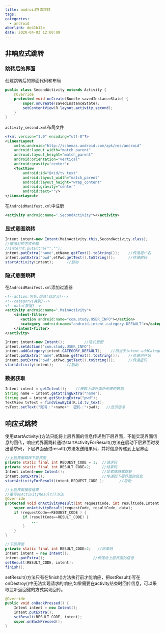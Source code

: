 ```yaml
---
title: android界面跳转
tags:
categories:
  - android
abbrlink: de41b12e
date: 2020-04-03 12:00:00
---
```


## 非响应式跳转
### 跳转后的界面
创建跳转后的界面代码和布局  
```java
public class SecondActivity extends Activity {
    @Override
    protected void onCreate(Bundle savedInstanceState) {
        super.onCreate(savedInstanceState);
        setContentView(R.layout.activity_second);
    }
}
```
`activity_second.xml`布局文件

```xml
<?xml version="1.0" encoding="utf-8"?>
<LinearLayout
    xmlns:android="http://schemas.android.com/apk/res/android"
    android:layout_width="match_parent"
    android:layout_height="match_parent"
    android:orientation="vertical"
    android:gravity="center">
    <TextView
        android:id="@+id/tv_text"
        android:layout_width="match_parent"
        android:layout_height="wrap_content"
        android:gravity="center"
        android:text=""/>
</LinearLayout>
```
在`AndroidManifest.xml`中注册
```xml
<activity android:name=".SecondActivity"></activity>
```

<!--more-->

### 显式意图跳转

```java
Intent intent=new Intent(MainActivity.this,SecondActivity.class);
//键值对的方式传输
//internt.putExtra("","");
intent.putExtra("name",etName.getText().toString());	//传递用户名
intent.putExtra("pwd",etPwd.getText().toString()); 		//传递密码
startActivity(intent);		//启动
```
### 隐式意图跳转
在`AndroidManifest.xml`添加过滤器
```xml
<!--action:包名.信息(自定义)-->
<!--category(类别)-->
<!--data(数据)-->
<activity android:name=".MainActivity">
	<intent-filter>
       <action android:name="com.study.USER_INFO"></action>
       <category android:name="android.intent.category.DEFAULT"></category>
    </intent-filter>
</activity>
```
```java
Intent intent=new Intent();         //隐式意图
intent.setAction("com.study.USER_INFO");
intent.addCategory(intent.CATEGORY_DEFAULT);    //相当于intent.addCategory(android.intent.category.DEFAULT）;
intent.putExtra("name",etName.getText().toString());	//传递用户名
intent.putExtra("pwd",etPwd.getText().toString());		//传递密码
startActivity(intent);		//启动
```
### 数据获取
```java
Intent intent = getIntent();    //获取上级界面所传递的数据
String name = intent.getStringExtra("name");
String pwd = intent.getStringExtra("pwd");
TextView tvText = findViewById(R.id.tv_text);
tvText.setText("账号："+name+"  密码："+pwd);   //显示信息
```

##  响应式跳转
使用startActivity()方法只能将上层界面的信息传递到下层界面，不能实现界面信息的回传，响应式界面跳转通过startActivityForResult()方法在启动下层界面时发出请求码，下层界面通过result()方法发送结果码，并将信息传递到上层界面

```java
//上层界面跳转下层界面
private static final int REQUEST_CODE = 1;  //请求码
private static final int RESULT_CODE=2;     //结果码
Intent intent=new Intent();					//显式或隐式跳转
intent.putExtra();							//传递到下层界面的信息
startActivityForResult(intent,REQUEST_CODE );		//启动

//上层界面接收结果
//重写onActivityResult()方法
@Override
protected void onActivityResult(int requestCode, int resultCode,Intent data) {
    super.onActivityResult(requestCode, resultCode, data);
    if (requestCode==REQUEST_CODE ) {
        if (resultCode==RESULT_CODE) {
            ...
        }
    }
}
```
```java
//下层界面
private static final int RESULT_CODE=2;   //结果码
Intent intent = new Intent();
intent.putExtra();						//传递给上层界面的信息
setResult(RESULT_CODE, intent);
finish();
```
setResult()方法只有在finish()方法执行前才能响应，把setResult()写在onDestroy()中无法实现请求的响应,如果需要在activity结束时回传信息，可以采取监听返回键的方式实现回传。
```java
@Override
public void onBackPressed() {
    Intent intent = new Intent();
    intent.putExtra();
    setResult(RESULT_CODE, intent);
    super.onBackPressed();
}
```

